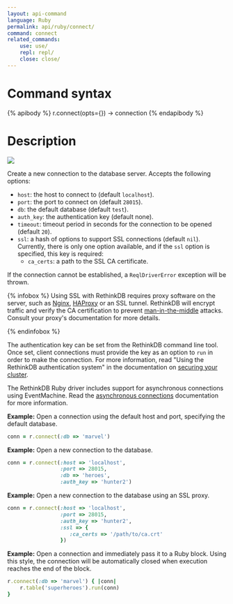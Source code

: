 ```yaml
---
layout: api-command
language: Ruby
permalink: api/ruby/connect/
command: connect
related_commands:
    use: use/
    repl: repl/
    close: close/
---
```



# Command syntax #

{% apibody %}
r.connect(opts={}) &rarr; connection
{% endapibody %}

# Description #

<img src="/assets/images/docs/api_illustrations/connect_ruby.png" class="api_command_illustration" />

Create a new connection to the database server.  Accepts the following
options:

- `host`: the host to connect to (default `localhost`).
- `port`: the port to connect on (default `28015`).
- `db`: the default database (default `test`).
- `auth_key`: the authentication key (default none).
- `timeout`: timeout period in seconds for the connection to be opened (default `20`).
- `ssl`: a hash of options to support SSL connections (default `nil`). Currently, there is only one option available, and if the `ssl` option is specified, this key is required:
    - `ca_certs`: a path to the SSL CA certificate.

If the connection cannot be established, a `ReqlDriverError` exception will be thrown.

{% infobox %}
Using SSL with RethinkDB requires proxy software on the server, such as [Nginx][], [HAProxy][] or an SSL tunnel. RethinkDB will encrypt traffic and verify the CA certification to prevent [man-in-the-middle][mitm] attacks. Consult your proxy's documentation for more details.

[Nginx]: http://nginx.org/
[HAProxy]: http://www.haproxy.org/
[mitm]: http://en.wikipedia.org/wiki/Man-in-the-middle_attack
{% endinfobox %}

The authentication key can be set from the RethinkDB command line tool. Once set, client connections must provide the key as an option to `run` in order to make the connection. For more information, read "Using the RethinkDB authentication system" in the documentation on [securing your cluster](http://rethinkdb.com/docs/security/).

The RethinkDB Ruby driver includes support for asynchronous connections using EventMachine. Read the [asynchronous connections][ac] documentation for more information.

[ac]: /docs/async-connections/#ruby-and-eventmachine

__Example:__ Open a connection using the default host and port, specifying the default database.

```rb
conn = r.connect(:db => 'marvel')
```

__Example:__ Open a new connection to the database.

```rb
conn = r.connect(:host => 'localhost',
                 :port => 28015,
                 :db => 'heroes',
                 :auth_key => 'hunter2')
```

__Example:__ Open a new connection to the database using an SSL proxy.

```rb
conn = r.connect(:host => 'localhost',
                 :port => 28015,
                 :auth_key => 'hunter2',
                 :ssl => {
                    :ca_certs => '/path/to/ca.crt'
                 })
```

__Example:__ Open a connection and immediately pass it to a Ruby block. Using this style, the connection will be automatically closed when execution reaches the end of the block.

```rb
r.connect(:db => 'marvel') { |conn|
    r.table('superheroes').run(conn)
}
```
